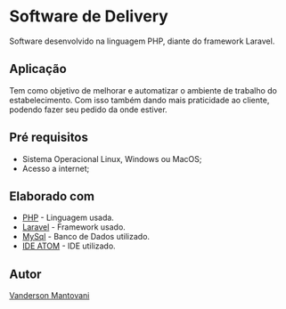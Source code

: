 # Software de Delivery

Software desenvolvido na linguagem PHP, diante do framework Laravel.

## Aplicação

Tem como objetivo de melhorar e automatizar o ambiente de trabalho do estabelecimento. Com isso também dando mais praticidade ao cliente, podendo fazer seu pedido da onde estiver.

## Pré requisitos

* Sistema Operacional Linux, Windows ou MacOS;
* Acesso a internet;


## Elaborado com

* [PHP](https://www.php.net/) - Linguagem usada.
* [Laravel](https://laravel.com/) - Framework usado.
* [MySql](https://www.mysql.com/) - Banco de Dados utilizado.
* [IDE ATOM](https://ide.atom.io/) - IDE utilizado.

## Autor

[Vanderson Mantovani](https://vandermantovani.com)



